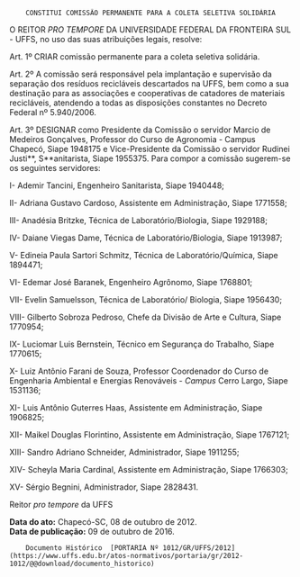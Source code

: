         CONSTITUI COMISSÃO PERMANENTE PARA A COLETA SELETIVA SOLIDÁRIA  

O REITOR *PRO TEMPORE* DA UNIVERSIDADE FEDERAL DA FRONTEIRA SUL - UFFS, no uso das suas atribuições legais, resolve:

 Art. 1º CRIAR comissão permanente para a coleta seletiva solidária.

 Art. 2º A comissão será responsável pela implantação e supervisão da separação dos resíduos recicláveis descartados na UFFS, bem como a sua destinação para as associações e cooperativas de catadores de materiais recicláveis, atendendo a todas as disposições constantes no Decreto Federal nº 5.940/2006.

 Art. 3º DESIGNAR como Presidente da Comissão o servidor Marcio de Medeiros Gonçalves, Professor do Curso de Agronomia - Campus Chapecó, Siape 1948175 e Vice-Presidente da Comissão o servidor Rudinei Justi**, S**anitarista, Siape 1955375. Para compor a comissão sugerem-se os seguintes servidores:

 I- Ademir Tancini, Engenheiro Sanitarista, Siape 1940448;

 II- Adriana Gustavo Cardoso, Assistente em Administração, Siape 1771558;

 III- Anadésia Britzke, Técnica de Laboratório/Biologia, Siape 1929188;

 IV- Daiane Viegas Dame, Técnica de Laboratório/Biologia, Siape 1913987;

 V- Edineia Paula Sartori Schmitz, Técnica de Laboratório/Química, Siape 1894471;

 VI- Edemar José Baranek, Engenheiro Agrônomo, Siape 1768801;

 VII- Evelin Samuelsson, Técnica de Laboratório/ Biologia, Siape 1956430;

 VIII- Gilberto Sobroza Pedroso, Chefe da Divisão de Arte e Cultura, Siape 1770954;

 IX- Luciomar Luis Bernstein, Técnico em Segurança do Trabalho, Siape 1770615;

 X- Luiz Antônio Farani de Souza, Professor Coordenador do Curso de Engenharia Ambiental e Energias Renováveis - *Campus* Cerro Largo, Siape 1531136;

 XI- Luis Antônio Guterres Haas, Assistente em Administração, Siape 1906825;

 XII- Maikel Douglas Florintino, Assistente em Administração, Siape 1767121;

 XIII- Sandro Adriano Schneider, Administrador, Siape 1911255;

 XIV- Scheyla Maria Cardinal, Assistente em Administração, Siape 1766303;

 XV- Sérgio Begnini, Administrador, Siape 2828431.

 Reitor *pro tempore* da UFFS

  

   **Data do ato:** Chapecó-SC, 08 de outubro de 2012.   
 **Data de publicação:**  09 de outubro de 2016. 

        Documento Histórico  [PORTARIA Nº 1012/GR/UFFS/2012](https://www.uffs.edu.br/atos-normativos/portaria/gr/2012-1012/@@download/documento_historico)     
      